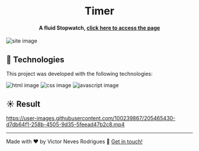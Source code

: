 <h1 align="center">
    <br>
    Timer
</h1>

<h4 align="center">
 A fluid Stopwatch, <a href="https://victortimer.netlify.app/">click here to access the page</a>
</h4>

<img align="center" src="https://i.imgur.com/cthRYBv.png" alt="site image"/>

## :rocket: Technologies

This project was developed with the following technologies:

<span><img src="https://img.shields.io/badge/HTML5-E34F26?style=for-the-badge&logo=html5&logoColor=white" alt="html image" /></span>
<span><img src="https://img.shields.io/badge/CSS3-1572B6?style=for-the-badge&logo=css3&logoColor=white" alt="css image" /></span>
<span><img src="https://img.shields.io/badge/JavaScript-323330?style=for-the-badge&logo=javascript&logoColor=F7DF1E" alt="javascript image" /></span>

## :sunny: Result




https://user-images.githubusercontent.com/100239867/205465430-d7db64f1-258b-4505-9d35-5feead47b2c8.mp4




----

Made with ♥ by Victor Neves Rodrigues :wave: [Get in touch!](https://www.linkedin.com/in/victorneves18/)
